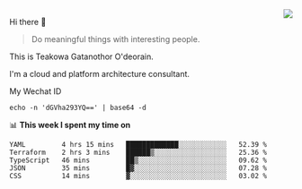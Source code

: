 <img align="right" src="https://github-readme-stats.vercel.app/api?username=Teakowa&show_icons=true&icon_color=2f80ed&text_color=718096&bg_color=ffffff&hide_title=true" />

Hi there 👋

> Do meaningful things with interesting people.

This is Teakowa Gatanothor O'deorain.

I'm a cloud and platform architecture consultant.

My Wechat ID

```
echo -n 'dGVha293YQ==' | base64 -d
```

📊 **This week I spent my time on**
<!--START_SECTION:waka-->
```text
YAML         4 hrs 15 mins   █████████████░░░░░░░░░░░░   52.39 % 
Terraform    2 hrs 3 mins    ██████▒░░░░░░░░░░░░░░░░░░   25.36 % 
TypeScript   46 mins         ██▒░░░░░░░░░░░░░░░░░░░░░░   09.62 % 
JSON         35 mins         █▓░░░░░░░░░░░░░░░░░░░░░░░   07.28 % 
CSS          14 mins         ▓░░░░░░░░░░░░░░░░░░░░░░░░   03.02 % 
```
<!--END_SECTION:waka-->

